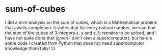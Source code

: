 # sum-of-cubes
I did a mini-analysis on the sum of cubes, which is a Mathematical problem that awaits completion. It states that for every natural number, we can find the sum of the cubes of 3 integers x, y and z. It remains to be solved, and I have not quite done that (given I don't own a supercomputer), but here's some code I created from Python that does not need supercomputer knowledge thankfully! :D
